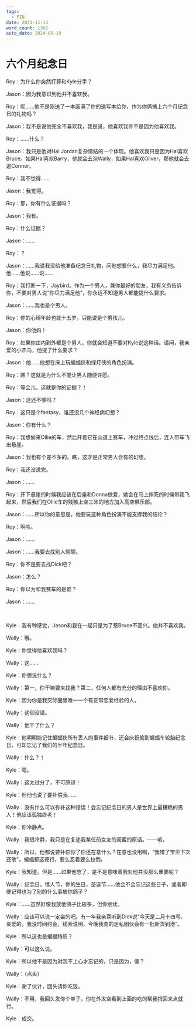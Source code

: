 ```yaml
---
tags:
  - FIN
date: 2021-11-13
word_count: 1362
auto_date: 2024-05-19
---
```


# 六个月纪念日

Roy：为什么你突然打算和Kyle分手？

Jason：因为我意识到他并不喜欢我。

Roy：呃……他不是刚送了一本画满了你的速写本给你，作为你俩搞上六个月纪念日的礼物吗？

Jason：我不是说他完全不喜欢我，我是说，他喜欢我并不是因为他喜欢我。

Roy：……什么？

Jason：我只是他对Hal Jordan复杂情结的一个体现。他喜欢我只是因为Hal喜欢Bruce。如果Hal喜欢Barry，他就会去泡Wally，如果Hal喜欢Oliver，那他就会去追Connor。

Roy：我不觉得……

Jason：我觉得。

Roy：那，你有什么证据吗？

Jason：我有。

Roy：什么证据？

Jason：……

Roy：？

Jason：……我说我没给他准备纪念日礼物，问他想要什么，我尽力满足他。他……他说……说……

Roy：我打断一下，Jaybird。作为一个男人，兼你最好的朋友，我有义务告诉你，不要对男人说“你尽力满足他”，你永远不知道男人都能提什么要求。

Jason：……我也是个男人。

Roy：你的心理年龄也就十五岁，只能说是个男孩儿。

Jason：你他妈！

Roy：如果你由内到外都是个男人，你就会知道不要对Kyle说这种话。请问，我亲爱的小杰鸟，他提了什么要求？

Jason：他……他想在床上玩蝙蝠侠和绿灯侠的角色扮演。

Roy：瞧？这就是为什么不能让男人随便许愿。

Roy：等会儿，这就是你的证据？！

Jason：这还不够吗？

Roy：这只是个fantasy，谁还没几个神经病幻想？

Jason：你有什么？

Roy：我想偷来Ollie的车，然后开着它在山道上赛车，冲过终点线后，连人带车飞出悬崖。

Jason：我也有个差不多的。瞧，这才是正常男人会有的幻想。

Roy：我还没说完。

Jason：……

Roy：开下悬崖的时候我应该在后座和Donna做爱，她会在马上摔死的时候带我飞起来，然后我们在Ollie车的残骸上空三米的地方加入高空俱乐部。

Jason：……所以你的意思是，他要玩这种角色扮演不能支撑我的结论？

Roy：啊哈。

Jason：……

Jason：……我要去找别人聊聊。

Roy：你不是要去找Dick吧？

Jason：怎么？

Roy：你以为和我赛车的是谁？

Jason：……

<br>

Kyle：我有种感觉，Jason和我在一起只是为了惹Bruce不高兴。他并不喜欢我。

Wally：哦。

Kyle：你觉得他喜欢我吗？

Wally：这……

Kyle：你想说什么？

Wally：第一，你干嘛要来找我？第二，任何人都有充分的理由不喜欢你。

Kyle：因为你是我交际圈里唯一一个有正常恋爱经验的人。

Wally：这倒没错。

Wally：他干了什么？

Kyle：他明明能记住蝙蝠侠所有丢人的事件细节，还会庆祝偷到蝙蝠车轮胎纪念日，可却忘记了我们的半年纪念日。

Wally：什么？！

Kyle：嗯。

Wally：这太过分了，不可原谅！

Kyle：但他也说了要补偿我……

Wally：没有什么可以弥补这种错误！会忘记纪念日的男人是世界上最糟糕的男人！他应该孤独终老！

Kyle：你冷静点。

Wally：我很冷静，我只是在复述我某任前女友的闺蜜的原话。——咳。

Wally：所以，他都说要补偿你了你还在意什么？在意也没用啊，“我错了宝贝下次还敢”，蝙蝠都这德行，要么忍着要么拉倒。

Kyle：我知道。但是……如果他忘了，是不是意味着我对他并没那么重要呢？

Wally：纪念日，情人节，你的生日，圣诞节……他会不会忘记这些日子，或者即便记得也为了别的什么事放你鸽子？

Kyle：……虽然好像我放他鸽子比较多，但你继续。

Wally：应该可以说一定会的吧。有一年我亲耳听到Dick说“今天是二月十四号，亲爱的，我没时间约会，线索说明，今晚我查的走私团伙会有一批新货到港”。

Kyle：所以这也是蝙蝠特质？

Wally：可以这么说。

Kyle：所以他不是因为对我不上心才忘记的，只是因为，傻？

Wally：（点头）

Kyle：谢了伙计，回头请你吃饭。

Wally：不用，我回头发你个单子，你在外太空看到上面的吃的帮我捎回来点就行。

Kyle：成交。
